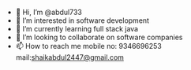 - 👋 Hi, I’m @abdul733
- 👀 I’m interested in software development
- 🌱 I’m currently learning  full stack java 
- 💞️ I’m looking to collaborate on software companies
- 📫 How to reach me mobile no: 9346696253 mail:shaikabdul2447@gmail.com

<!---
abdul733/abdul733 is a ✨ special ✨ repository because its `README.md` (this file) appears on your GitHub profile.
You can click the Preview link to take a look at your changes.
--->
